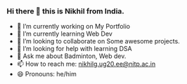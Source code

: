 ### Hi there 👋 this is Nikhil from India.

- 🔭 I’m currently working on My Portfolio
- 🌱 I’m currently learning Web Dev
- 👯 I’m looking to collaborate on Some awesome projects.
- 🤔 I’m looking for help with learning DSA
- 💬 Ask me about Badminton, Web dev.
- 📫 How to reach me: nikhilg.ug20.ee@nitp.ac.in
- 😄 Pronouns: he/him

